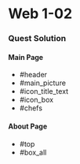 # Web 1-02

### Quest Solution

#### Main Page
- #header
- #main_picture
- #icon_title_text
- #icon_box
- #chefs

#### About Page
- #top
- #box_all